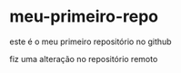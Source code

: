 # meu-primeiro-repo
este é o meu primeiro repositório no github

fiz uma alteração no repositório remoto
